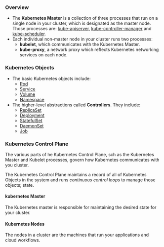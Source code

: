### Overview

- The **Kubernetes Master** is a collection of three processes that run on a single node in your cluster, which is designated as the master node. Those processes are: [kube-apiserver](https://kubernetes.io/docs/admin/kube-apiserver/), [kube-controller-manager](https://kubernetes.io/docs/admin/kube-controller-manager/) and [kube-scheduler](https://kubernetes.io/docs/admin/kube-scheduler/).
- Each individual non-master node in your cluster runs two processes:
  - **kubelet**, which communicates with the Kubernetes Master.
  - **kube-proxy**, a network proxy which reflects Kubernetes networking services on each node.



### Kubernetes Objects

- The basic Kubernetes objects include:
  - [Pod](https://kubernetes.io/docs/concepts/workloads/pods/pod-overview/)
  - [Service](https://kubernetes.io/docs/concepts/services-networking/service/)
  - [Volume](https://kubernetes.io/docs/concepts/storage/volumes/)
  - [Namespace](https://kubernetes.io/docs/concepts/overview/working-with-objects/namespaces/)
- The higher-level abstractions called **Controllers**. They include:
  - [ReplicaSet](https://kubernetes.io/docs/concepts/workloads/controllers/replicaset/)
  - [Deployment](https://kubernetes.io/docs/concepts/workloads/controllers/deployment/)
  - [StatefulSet](https://kubernetes.io/docs/concepts/workloads/controllers/statefulset/)
  - [DaemonSet](https://kubernetes.io/docs/concepts/workloads/controllers/daemonset/)
  - [Job](https://kubernetes.io/docs/concepts/workloads/controllers/jobs-run-to-completion/)

### Kubernetes Control Plane

The various parts of he Kubernetes Control Plane, sch as the Kubernetes Master and Kubelet processes, govern how Kubernetes communicates with you cluster. 

The Kubernetes Control Plane maintains a record of  all of Kubernetes Objects in the system and runs *continuous control loops* to manage those objects; state.

#### kubernetes Master

The Kubernetes master is responsible for maintaining the desired state for your cluster.

#### Kubernetes Nodes

The nodes in a cluster are the machines that run your applications and cloud workflows.



